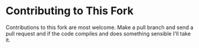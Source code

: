 Contributing to This Fork
=========================

Contributions to this fork are most welcome. Make a pull branch and send a pull request and 
if the code compiles and does something sensible I'll take it.
